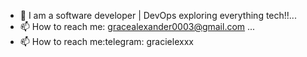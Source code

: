 - 👋 I am a software developer | DevOps exploring everything tech!!...
- 📫 How to reach me: gracealexander0003@gmail.com ...
- 📫 How to reach me:telegram: gracielexxx

<!---
Gracie03/Gracie03 is a ✨ special ✨ repository because its `README.md` (this file) appears on your GitHub profile.
You can click the Preview link to take a look at your changes.
--->
